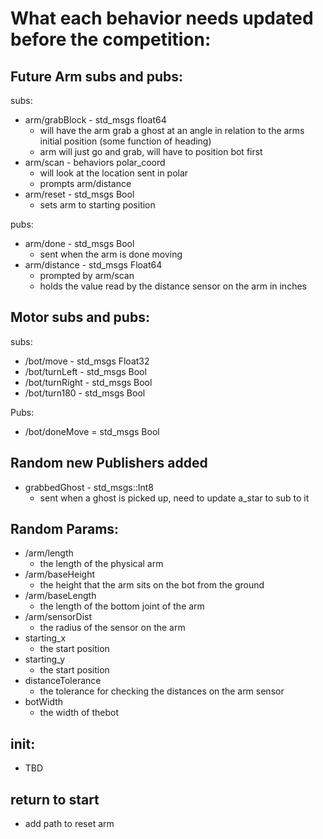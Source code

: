 # What each behavior needs updated before the competition: 

## Future Arm subs and pubs:  
subs:
- arm/grabBlock - std_msgs float64
    - will have the arm grab a ghost at an angle in relation to the arms initial position (some function of heading)
    - arm will just go and grab, will have to position bot first
- arm/scan - behaviors polar_coord 
    - will look at the location sent in polar
    - prompts arm/distance
- arm/reset - std_msgs Bool
    - sets arm to starting position

pubs:
- arm/done - std_msgs Bool
    - sent when the arm is done moving
- arm/distance - std_msgs Float64
    - prompted by arm/scan
    - holds the value read by the distance sensor on the arm in inches

## Motor subs and pubs:
subs:
- /bot/move - std_msgs Float32 
- /bot/turnLeft - std_msgs Bool
- /bot/turnRight - std_msgs Bool
- /bot/turn180 - std_msgs Bool

Pubs:
- /bot/doneMove = std_msgs Bool

## Random new Publishers added
- grabbedGhost - std_msgs::Int8
    - sent when a ghost is picked up, need to update a_star to sub to it

## Random Params:
- /arm/length
    - the length of the physical arm
- /arm/baseHeight
    - the height that the arm sits on the bot from the ground
- /arm/baseLength
    - the length of the bottom joint of the arm
- /arm/sensorDist
    - the radius of the sensor on the arm
- starting_x
    - the start position
- starting_y
    - the start position
- distanceTolerance
    - the tolerance for checking the distances on the arm sensor
- botWidth
    - the width of thebot


## init:
- TBD

## return to start
- add path to reset arm